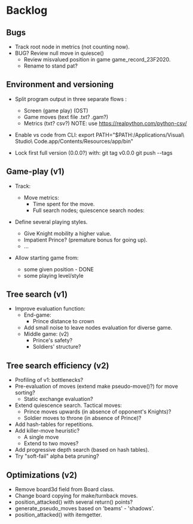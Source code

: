 # Backlog

## Bugs
- Track root node in metrics (not counting now).
- BUG? Review null move in quiesce()
  - Review misvalued position in game game_record_23F2020.
  - Rename to stand pat?

## Environment and versioning

- Split program output in three separate flows :
  - Screen (game play) (OST)
  - Game moves (text file .txt? .gam?)
  - Metrics (txt? csv?)
  NOTE: use <https://realpython.com/python-csv/>

- Enable vs code from CLI:
export PATH="$PATH:/Applications/Visual\ Studio\ Code.app/Contents/Resources/app/bin"

- Lock first full version (0.0.0?) with:
git tag v0.0.0
git push --tags

## Game-play (v1)

- Track:
  - Move metrics:
    - Time spent for the move.
    - Full search nodes; quiescence search nodes:

- Define several playing styles.
  - Give Knight mobility a higher value.
  - Impatient Prince? (premature bonus for going up).
  - ...

- Allow starting game from:
  - some given position - DONE
  - some playing level/style
  
## Tree search (v1)

- Improve evaluation function:
  - End-game:
    - Prince distance to crown
  - Add small noise to leave nodes evaluation for diverse game.
  - Middle game: (v2)
    - Prince's safety?
    - Soldiers' structure?

## Tree search efficiency (v2)

- Profiling of v1: bottlenecks?
- Pre-evaluation of moves (extend make pseudo-move()?) for move sorting?
  - Static exchange evaluation?
- Extend quiescence search. Tactical moves:
  - Prince moves upwards (in absence of opponent's Knights)?
  - Soldier moves to throne (in absence of Prince)?
- Add hash-tables for repetitions.
- Add killer-move heuristic? 
  - A single move
  - Extend to two moves?
- Add progressive depth search (based on hash tables).
- Try "soft-fail" alpha beta pruning?


## Optimizations (v2)

- Remove board3d field from Board class.
- Change board copying for make/turnback moves.
- position_attacked() with several return() points?
- generate_pseudo_moves based on 'beams' - 'shadows'.
- position_attacked() with itemgetter.
